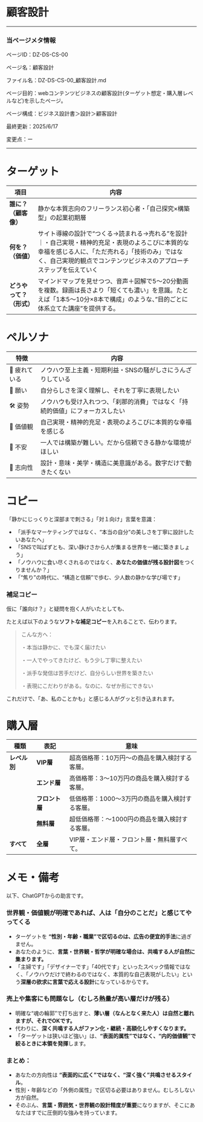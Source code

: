 # 顧客設計

---

### 当ページメタ情報

ページID：DZ-DS-CS-00

ページ名：顧客設計

ファイル名：DZ-DS-CS-00_顧客設計.md

ページ目的：webコンテンツビジネスの顧客設計(ターゲット想定・購入層レベルなど)を示したページ。

ページ構成：ビジネス設計書＞設計＞顧客設計

最終更新：2025/6/17

変更点：ー

---

# ターゲット

| **項目** | **内容** |
| --- | --- |
| **誰に？（顧客像）** | 静かな本質志向のフリーランス初心者・「自己探究×構築型」の起業初期層 |
| **何を？（価値）** | サイト導線の設計で“つくる→読まれる→売れる”を設計｜・自己実現・精神的充足・表現のよろこびに本質的な幸福を感じる人に、「ただ売れる」「技術のみ」ではなく、自己実現的観点でコンテンツビジネスのアプローチステップを伝えていく |
| **どうやって？（形式）** | マインドマップを見せつつ、音声＋図解で5～20分動画を複数。録画は長さより「短くても濃い」を意識。たとえば「1本5～10分×8本で構成」のような、”目的ごとに体系立てた講座”を提供する。 |

# ペルソナ

| 特徴 | 内容 |
| --- | --- |
| 🎯 疲れている | ノウハウ至上主義・短期利益・SNSの騒がしさにうんざりしている |
| 🌱 願い | 自分らしさを深く理解し、それを丁寧に表現したい |
| 🛠 姿勢 | ノウハウも受け入れつつ、「刹那的消費」ではなく「持続的価値」にフォーカスしたい |
| 🤝 価値観 | 自己実現・精神的充足・表現のよろこびに本質的な幸福を感じる |
| 🧭 不安 | 一人では構築が難しい。だから信頼できる静かな環境がほしい |
| 📐 志向性 | 設計・意味・美学・構造に美意識がある。数字だけで動きたくない |

# コピー

「静かにじっくりと深部まで刺さる」「対１向け」言葉を意識：

- 「派手なマーケティングではなく、“本当の自分”の美しさを丁寧に設計したいあなたへ」
- 「SNSで叫ばずとも、深い静けさから人が集まる世界を一緒に築きましょう」
- 「ノウハウに食い尽くされるのではなく、**あなたの価値が残る設計図**をつくりませんか？」
- 「“焦り”の時代に、“構造と信頼”で歩む、少人数の静かな学び場です」

### 補足コピー

仮に「誰向け？」と疑問を抱く人がいたとしても、

たとえば以下のような**ソフトな補足コピー**を入れることで、伝わります。

> こんな方へ：
> 
> 
> ・本当は静かに、でも深く届けたい
> 
> ・一人でやってきたけど、もう少し丁寧に整えたい
> 
> ・派手な発信は苦手だけど、自分らしい世界を築きたい
> 
> ・表現にこだわりがある。なのに、なぜか形にできない
> 

これだけで、「あ、私のことかも」と感じる人がグッと引き込まれます。

# 購入層

| **種類** | **表記** | **意味** |
| --- | --- | --- |
| **レベル別** | **VIP層** | 超高価格帯：10万円～の商品を購入検討する客層。 |
|  | **エンド層** | 高価格帯：3～10万円の商品を購入検討する客層。 |
|  | **フロント層** | 低価格帯：1000～3万円の商品を購入検討する客層。 |
|  | **無料層** | 超低価格帯：～1000円の商品を購入検討する客層。 |
| **すべて** | **全層** | VIP層・エンド層・フロント層・無料層すべて。 |

# メモ・備考

以下、ChatGPTからの助言です。

### 世界観・価値観が明確であれば、人は「自分のことだ」と感じてやってくる

- ターゲットを **“性別・年齢・職業”で区切るのは、広告の便宜的手法**に過ぎません。
- あなたのように、**言葉・世界観・哲学が明確な場合は、共鳴する人が自然に集まります。**
- 「主婦です」「デザイナーです」「40代です」といったスペック情報ではなく、「ノウハウだけで終わるのではなく、本質的な自己表現がしたい」という**深層の欲求に言葉で応える設計**になっているからです。

### 売上や集客にも問題なし（むしろ熱量が高い層だけが残る）

- 明確な“魂の輪郭”で打ち出すと、**薄い層（なんとなく来た人）は自然と離れますが、それでOKです。**
- 代わりに、**深く共鳴する人がファン化・継続・高額化しやすくなります。**
- 「ターゲットは狭いほど強い」は、**“表面的属性”ではなく、“内的価値観”で絞るときに本領を発揮**します。

### まとめ：

- あなたの方向性は **“表面的に広く”ではなく、“深く強く”共鳴させるスタイル**。
- 性別・年齢などの「外側の属性」で区切る必要はありません。むしろしない方が自然。
- そのぶん、**言葉・雰囲気・世界観の設計精度が重要**になりますが、そこにあなたはすでに圧倒的な強みを持っています。